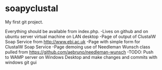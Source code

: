 soapyclustal
============

My first git project. 

Everything should be available from index.php.
-Lives on github and on ubuntu server virtual machine on LAN desktop
-Page of output of ClustalW Soap Service from http://www.ebi.ac.uk
-Page with simple form for ClustalW Soap Service
-Page demoing use of Needleman Wunsch class pulled from https://github.com/aebruno/needleman-wunsch
-TODO: Push to WAMP server on Windows Desktop and make changes and commits with windows git gui

